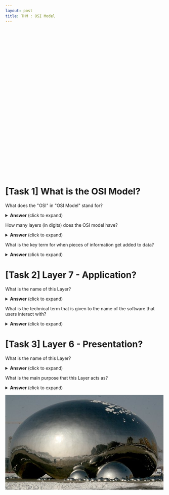 ```yaml
---
layout: post
title: THM : OSI Model
---
```




<svg version="1.1" id="Layer_1" xmlns="http://www.w3.org/2000/svg" xmlns:xlink="http://www.w3.org/1999/xlink" x="0px" y="0px"
	 viewBox="0 0 680.9 616.6" style="enable-background:new 0 0 680.9 616.6;" xml:space="preserve">
<style type="text/css">
	.st0{fill:#79B609;}
	.st1{fill:#0C6919;}
	.st2{fill:#259A81;}
	.st3{fill:#3376A8;}
	.st4{fill:#3B31BA;}
	.st5{fill:#7509C0;}
	.st6{fill:#BA07A2;}
	.st7{fill:#2d2d2d;}
</style>
<g>
	<path class="st0" d="M666.8,74.5H14.1C6.3,74.5,0,68.1,0,60.3V14.1C0,6.3,6.3,0,14.1,0h652.6c7.8,0,14.1,6.3,14.1,14.1v46.2
		C680.9,68.1,674.6,74.5,666.8,74.5z M14.1,3C8,3,3,8,3,14.1v46.2c0,6.1,5,11.1,11.1,11.1h652.6c6.1,0,11.1-5,11.1-11.1V14.1
		c0-6.1-5-11.1-11.1-11.1H14.1z"/>
</g>
<g>
	<path class="st1" d="M666.8,164.8H14.1c-7.8,0-14.1-6.3-14.1-14.1v-46.2c0-7.8,6.3-14.1,14.1-14.1h652.6c7.8,0,14.1,6.3,14.1,14.1
		v46.2C680.9,158.5,674.6,164.8,666.8,164.8z M14.1,93.4C8,93.4,3,98.4,3,104.5v46.2c0,6.1,5,11.1,11.1,11.1h652.6
		c6.1,0,11.1-5,11.1-11.1v-46.2c0-6.1-5-11.1-11.1-11.1H14.1z"/>
</g>
<g>
	<path class="st2" d="M666.8,255.2H14.1c-7.8,0-14.1-6.3-14.1-14.1v-46.2c0-7.8,6.3-14.1,14.1-14.1h652.6c7.8,0,14.1,6.3,14.1,14.1
		v46.2C680.9,248.8,674.6,255.2,666.8,255.2z M14.1,183.7c-6.1,0-11.1,5-11.1,11.1v46.2c0,6.1,5,11.1,11.1,11.1h652.6
		c6.1,0,11.1-5,11.1-11.1v-46.2c0-6.1-5-11.1-11.1-11.1H14.1z"/>
</g>
<g>
	<path class="st3" d="M666.8,345.6H14.1c-7.8,0-14.1-6.3-14.1-14.1v-46.2c0-7.8,6.3-14.1,14.1-14.1h652.6c7.8,0,14.1,6.3,14.1,14.1
		v46.2C680.9,339.2,674.6,345.6,666.8,345.6z M14.1,274.1c-6.1,0-11.1,5-11.1,11.1v46.2c0,6.1,5,11.1,11.1,11.1h652.6
		c6.1,0,11.1-5,11.1-11.1v-46.2c0-6.1-5-11.1-11.1-11.1H14.1z"/>
</g>
<g>
	<path class="st4" d="M666.8,435.9H14.1c-7.8,0-14.1-6.3-14.1-14.1v-46.2c0-7.8,6.3-14.1,14.1-14.1h652.6c7.8,0,14.1,6.3,14.1,14.1
		v46.2C680.9,429.6,674.6,435.9,666.8,435.9z M14.1,364.5c-6.1,0-11.1,5-11.1,11.1v46.2c0,6.1,5,11.1,11.1,11.1h652.6
		c6.1,0,11.1-5,11.1-11.1v-46.2c0-6.1-5-11.1-11.1-11.1H14.1z"/>
</g>
<g>
	<path class="st5" d="M666.8,526.3H14.1c-7.8,0-14.1-6.3-14.1-14.1V466c0-7.8,6.3-14.1,14.1-14.1h652.6c7.8,0,14.1,6.3,14.1,14.1
		v46.2C680.9,519.9,674.6,526.3,666.8,526.3z M14.1,454.8C8,454.8,3,459.8,3,466v46.2c0,6.1,5,11.1,11.1,11.1h652.6
		c6.1,0,11.1-5,11.1-11.1V466c0-6.1-5-11.1-11.1-11.1H14.1z"/>
</g>
<g>
	<path class="st6" d="M666.8,616.6H14.1c-7.8,0-14.1-6.3-14.1-14.1v-46.2c0-7.8,6.3-14.1,14.1-14.1h652.6c7.8,0,14.1,6.3,14.1,14.1
		v46.2C680.9,610.3,674.6,616.6,666.8,616.6z M14.1,545.2c-6.1,0-11.1,5-11.1,11.1v46.2c0,6.1,5,11.1,11.1,11.1h652.6
		c6.1,0,11.1-5,11.1-11.1v-46.2c0-6.1-5-11.1-11.1-11.1H14.1z"/>
</g>
<g>
	<path class="st7" d="M65.9,25.8v4.5l-12.6,26h-7.6l12.6-24.6v-0.1h-14v-5.9H65.9z"/>
	<path class="st7" d="M70.4,52.5c0-2.5,1.7-4.4,4.2-4.4s4.2,1.8,4.2,4.4c0,2.5-1.7,4.3-4.2,4.3C72.2,56.9,70.4,55,70.4,52.5z"/>
	<path class="st7" d="M268.5,48.2l-2.3,8.1h-7.4l9.7-31.7h9.4l9.8,31.7H280l-2.4-8.1H268.5z M276.5,42.9l-2-6.7
		c-0.6-1.9-1.1-4.2-1.6-6.1h-0.1c-0.5,1.9-0.9,4.3-1.5,6.1l-1.9,6.7H276.5z"/>
	<path class="st7" d="M291.4,41.1c0-3-0.1-5.6-0.2-7.7h6.2l0.3,3.2h0.1c1.7-2.4,4.3-3.7,7.7-3.7c5,0,9.5,4.4,9.5,11.7
		c0,8.4-5.3,12.3-10.4,12.3c-2.8,0-4.9-1.1-6-2.6h-0.1v11.4h-7.1V41.1z M298.5,46.5c0,0.6,0,1.1,0.1,1.5c0.5,1.9,2.1,3.4,4.2,3.4
		c3.1,0,4.9-2.6,4.9-6.5c0-3.7-1.6-6.4-4.8-6.4c-2,0-3.8,1.5-4.3,3.6c-0.1,0.4-0.1,0.8-0.1,1.3V46.5z"/>
	<path class="st7" d="M319.5,41.1c0-3-0.1-5.6-0.2-7.7h6.2l0.3,3.2h0.1c1.7-2.4,4.3-3.7,7.7-3.7c5,0,9.5,4.4,9.5,11.7
		c0,8.4-5.3,12.3-10.4,12.3c-2.8,0-4.9-1.1-6-2.6h-0.1v11.4h-7.1V41.1z M326.7,46.5c0,0.6,0,1.1,0.1,1.5c0.5,1.9,2.1,3.4,4.2,3.4
		c3.1,0,4.9-2.6,4.9-6.5c0-3.7-1.6-6.4-4.8-6.4c-2,0-3.8,1.5-4.3,3.6c-0.1,0.4-0.1,0.8-0.1,1.3V46.5z"/>
	<path class="st7" d="M347.6,23h7.1v33.4h-7.1V23z"/>
	<path class="st7" d="M367.9,27c0,2-1.5,3.6-3.9,3.6c-2.3,0-3.8-1.6-3.7-3.6c0-2.1,1.5-3.6,3.8-3.6S367.9,24.9,367.9,27z
		 M360.5,56.4v-23h7.1v23H360.5z"/>
	<path class="st7" d="M390.7,55.8c-1.3,0.6-3.7,1-6.4,1c-7.4,0-12.2-4.5-12.2-11.7c0-6.7,4.6-12.2,13.2-12.2c1.9,0,3.9,0.3,5.5,0.9
		l-1.1,5.3c-0.8-0.4-2.1-0.7-4-0.7c-3.8,0-6.2,2.7-6.2,6.4c0,4.2,2.8,6.4,6.3,6.4c1.7,0,3-0.3,4.1-0.7L390.7,55.8z"/>
	<path class="st7" d="M407.9,56.4l-0.4-2.3h-0.1c-1.5,1.8-3.9,2.8-6.6,2.8c-4.7,0-7.4-3.4-7.4-7c0-6,5.4-8.8,13.5-8.8v-0.3
		c0-1.2-0.7-3-4.2-3c-2.3,0-4.8,0.8-6.3,1.7l-1.3-4.6c1.6-0.9,4.7-2,8.9-2c7.7,0,10.1,4.5,10.1,9.9v8c0,2.2,0.1,4.3,0.3,5.6H407.9z
		 M407,45.5c-3.8,0-6.7,0.8-6.7,3.6c0,1.8,1.2,2.7,2.8,2.7c1.8,0,3.2-1.2,3.7-2.6c0.1-0.4,0.1-0.8,0.1-1.2V45.5z"/>
	<path class="st7" d="M427.2,26.8v6.6h5.1v5.3h-5.1V47c0,2.8,0.7,4,2.8,4c0.9,0,1.6-0.1,2.1-0.2l0,5.4c-0.9,0.4-2.6,0.6-4.7,0.6
		c-2.3,0-4.2-0.8-5.4-2c-1.3-1.4-2-3.6-2-6.8v-9.4h-3.1v-5.3h3.1v-5L427.2,26.8z"/>
	<path class="st7" d="M443.9,27c0,2-1.5,3.6-3.9,3.6c-2.3,0-3.8-1.6-3.7-3.6c0-2.1,1.5-3.6,3.8-3.6S443.8,24.9,443.9,27z
		 M436.5,56.4v-23h7.1v23H436.5z"/>
	<path class="st7" d="M472.1,44.6c0,8.4-6,12.3-12.1,12.3c-6.7,0-11.9-4.4-11.9-11.8c0-7.4,4.9-12.2,12.3-12.2
		C467.4,32.9,472.1,37.7,472.1,44.6z M455.4,44.8c0,3.9,1.6,6.9,4.7,6.9c2.8,0,4.6-2.8,4.6-6.9c0-3.4-1.3-6.9-4.6-6.9
		C456.7,37.9,455.4,41.5,455.4,44.8z"/>
	<path class="st7" d="M476.5,40.7c0-2.9-0.1-5.3-0.2-7.3h6.2l0.3,3.1h0.1c0.9-1.5,3.3-3.7,7.1-3.7c4.7,0,8.2,3.1,8.2,9.9v13.6h-7.1
		V43.6c0-3-1-5-3.6-5c-2,0-3.1,1.4-3.6,2.7c-0.2,0.4-0.3,1.1-0.3,1.8v13.3h-7.1V40.7z"/>
	<path class="st7" d="M63.5,120.9c-0.8,0-1.6,0-2.8,0.1c-6.3,0.5-9.2,3.8-10,7.3h0.1c1.5-1.6,3.6-2.4,6.5-2.4c5.1,0,9.4,3.6,9.4,10
		c0,6.1-4.7,11-11.3,11c-8.1,0-12.1-6.1-12.1-13.3c0-5.7,2.1-10.5,5.4-13.6c3.1-2.8,7-4.3,11.8-4.5c1.3-0.1,2.2-0.1,2.9,0V120.9z
		 M59.6,136.2c0-2.8-1.5-5.3-4.6-5.3c-1.9,0-3.5,1.2-4.2,2.7c-0.2,0.4-0.3,0.9-0.3,1.8c0.1,3.2,1.7,6.2,4.9,6.2
		C58,141.6,59.6,139.3,59.6,136.2z"/>
	<path class="st7" d="M70.4,142.5c0-2.5,1.7-4.4,4.2-4.4s4.2,1.8,4.2,4.4c0,2.5-1.7,4.3-4.2,4.3C72.2,146.9,70.4,145,70.4,142.5z"/>
	<path class="st7" d="M261.1,115.1c2.2-0.4,5.3-0.7,9.7-0.7c4.4,0,7.6,0.8,9.7,2.5c2,1.6,3.4,4.2,3.4,7.3c0,3.1-1,5.7-2.9,7.5
		c-2.4,2.3-6.1,3.3-10.3,3.3c-0.9,0-1.8,0-2.4-0.1v11.3h-7.1V115.1z M268.2,129.5c0.6,0.1,1.4,0.2,2.4,0.2c3.8,0,6.2-1.9,6.2-5.2
		c0-2.9-2-4.7-5.6-4.7c-1.5,0-2.4,0.1-3,0.3V129.5z"/>
	<path class="st7" d="M287.7,130.9c0-3.4-0.1-5.6-0.2-7.6h6.2l0.2,4.2h0.2c1.2-3.3,4-4.7,6.2-4.7c0.7,0,1,0,1.5,0.1v6.7
		c-0.5-0.1-1.1-0.2-1.9-0.2c-2.6,0-4.4,1.4-4.9,3.6c-0.1,0.5-0.1,1-0.1,1.6v11.7h-7.1V130.9z"/>
	<path class="st7" d="M310.7,137.1c0.2,3,3.1,4.4,6.5,4.4c2.4,0,4.4-0.3,6.3-0.9l0.9,4.8c-2.3,0.9-5.2,1.4-8.3,1.4
		c-7.8,0-12.3-4.5-12.3-11.7c0-5.8,3.6-12.3,11.6-12.3c7.4,0,10.2,5.8,10.2,11.5c0,1.2-0.1,2.3-0.2,2.8H310.7z M319.1,132.3
		c0-1.7-0.8-4.7-4-4.7c-3,0-4.2,2.7-4.4,4.7H319.1z"/>
	<path class="st7" d="M330,140.1c1.3,0.8,4,1.7,6.2,1.7c2.2,0,3.1-0.8,3.1-1.9c0-1.2-0.7-1.7-3.4-2.6c-4.7-1.6-6.6-4.2-6.5-6.9
		c0-4.3,3.7-7.5,9.4-7.5c2.7,0,5.1,0.6,6.5,1.3l-1.3,4.9c-1-0.6-3-1.3-5-1.3c-1.7,0-2.7,0.7-2.7,1.9c0,1.1,0.9,1.6,3.7,2.6
		c4.4,1.5,6.2,3.7,6.3,7.1c0,4.3-3.4,7.4-10,7.4c-3,0-5.7-0.7-7.4-1.6L330,140.1z"/>
	<path class="st7" d="M355.9,137.1c0.2,3,3.1,4.4,6.5,4.4c2.4,0,4.4-0.3,6.3-0.9l0.9,4.8c-2.3,0.9-5.2,1.4-8.3,1.4
		c-7.8,0-12.3-4.5-12.3-11.7c0-5.8,3.6-12.3,11.6-12.3c7.4,0,10.2,5.8,10.2,11.5c0,1.2-0.1,2.3-0.2,2.8H355.9z M364.3,132.3
		c0-1.7-0.8-4.7-4-4.7c-3,0-4.2,2.7-4.4,4.7H364.3z"/>
	<path class="st7" d="M375.3,130.7c0-2.9-0.1-5.3-0.2-7.3h6.2l0.3,3.1h0.1c0.9-1.5,3.3-3.7,7.1-3.7c4.7,0,8.2,3.1,8.2,9.9v13.6h-7.1
		v-12.7c0-3-1-5-3.6-5c-2,0-3.1,1.4-3.6,2.7c-0.2,0.4-0.3,1.1-0.3,1.8v13.3h-7.1V130.7z"/>
	<path class="st7" d="M410.5,116.8v6.6h5.1v5.3h-5.1v8.3c0,2.8,0.7,4,2.8,4c0.9,0,1.6-0.1,2.1-0.2l0,5.4c-0.9,0.4-2.6,0.6-4.7,0.6
		c-2.3,0-4.2-0.8-5.4-2c-1.3-1.4-2-3.6-2-6.8v-9.4h-3.1v-5.3h3.1v-5L410.5,116.8z"/>
	<path class="st7" d="M432.8,146.4l-0.4-2.3h-0.1c-1.5,1.8-3.9,2.8-6.6,2.8c-4.7,0-7.4-3.4-7.4-7c0-6,5.4-8.8,13.5-8.8v-0.3
		c0-1.2-0.7-3-4.2-3c-2.3,0-4.8,0.8-6.3,1.7l-1.3-4.6c1.6-0.9,4.7-2,8.9-2c7.7,0,10.1,4.5,10.1,9.9v8c0,2.2,0.1,4.3,0.3,5.6H432.8z
		 M432,135.5c-3.8,0-6.7,0.8-6.7,3.6c0,1.8,1.2,2.7,2.8,2.7c1.8,0,3.2-1.2,3.7-2.6c0.1-0.4,0.1-0.8,0.1-1.2V135.5z"/>
	<path class="st7" d="M452.2,116.8v6.6h5.1v5.3h-5.1v8.3c0,2.8,0.7,4,2.8,4c0.9,0,1.6-0.1,2.1-0.2l0,5.4c-0.9,0.4-2.6,0.6-4.7,0.6
		c-2.3,0-4.2-0.8-5.4-2c-1.3-1.4-2-3.6-2-6.8v-9.4h-3.1v-5.3h3.1v-5L452.2,116.8z"/>
	<path class="st7" d="M468.8,117c0,2-1.5,3.6-3.9,3.6c-2.3,0-3.8-1.6-3.7-3.6c0-2.1,1.5-3.6,3.8-3.6S468.8,114.9,468.8,117z
		 M461.4,146.4v-23h7.1v23H461.4z"/>
	<path class="st7" d="M497,134.6c0,8.4-6,12.3-12.1,12.3c-6.7,0-11.9-4.4-11.9-11.8c0-7.4,4.9-12.2,12.3-12.2
		C492.3,122.9,497,127.7,497,134.6z M480.4,134.8c0,3.9,1.6,6.9,4.7,6.9c2.8,0,4.6-2.8,4.6-6.9c0-3.4-1.3-6.9-4.6-6.9
		C481.7,127.9,480.4,131.5,480.4,134.8z"/>
	<path class="st7" d="M501.4,130.7c0-2.9-0.1-5.3-0.2-7.3h6.2l0.3,3.1h0.1c0.9-1.5,3.3-3.7,7.1-3.7c4.7,0,8.2,3.1,8.2,9.9v13.6h-7.1
		v-12.7c0-3-1-5-3.6-5c-2,0-3.1,1.4-3.6,2.7c-0.2,0.4-0.3,1.1-0.3,1.8v13.3h-7.1V130.7z"/>
	<path class="st7" d="M64.4,211.7H52.5l-0.7,4.7c0.7-0.1,1.2-0.1,2-0.1c2.9,0,5.9,0.7,8,2.2c2.3,1.6,3.7,4.1,3.7,7.7
		c0,5.7-4.9,10.7-13.1,10.7c-3.7,0-6.8-0.8-8.5-1.7l1.3-5.4c1.4,0.7,4.1,1.5,6.9,1.5c3,0,6.1-1.4,6.1-4.7c0-3.1-2.5-5.1-8.6-5.1
		c-1.7,0-2.9,0.1-4.1,0.3l2-16h16.8V211.7z"/>
	<path class="st7" d="M70.4,232.5c0-2.5,1.7-4.4,4.2-4.4s4.2,1.8,4.2,4.4c0,2.5-1.7,4.3-4.2,4.3C72.2,236.9,70.4,235,70.4,232.5z"/>
	<path class="st7" d="M261.3,229c1.9,1,4.9,2,7.9,2c3.3,0,5-1.4,5-3.4c0-2-1.5-3.1-5.3-4.5c-5.3-1.8-8.7-4.7-8.7-9.4
		c0-5.4,4.5-9.5,12-9.5c3.6,0,6.2,0.8,8.1,1.6l-1.6,5.8c-1.3-0.6-3.5-1.5-6.6-1.5c-3.1,0-4.6,1.4-4.6,3.1c0,2,1.8,2.9,5.9,4.5
		c5.6,2.1,8.2,5,8.2,9.4c0,5.3-4.1,9.8-12.8,9.8c-3.6,0-7.2-0.9-9-1.9L261.3,229z"/>
	<path class="st7" d="M292.1,227.1c0.2,3,3.1,4.4,6.5,4.4c2.4,0,4.4-0.3,6.3-0.9l0.9,4.8c-2.3,0.9-5.2,1.4-8.3,1.4
		c-7.8,0-12.3-4.5-12.3-11.7c0-5.8,3.6-12.3,11.6-12.3c7.4,0,10.2,5.8,10.2,11.5c0,1.2-0.1,2.3-0.2,2.8H292.1z M300.5,222.3
		c0-1.7-0.8-4.7-4-4.7c-3,0-4.2,2.7-4.4,4.7H300.5z"/>
	<path class="st7" d="M311.3,230.1c1.3,0.8,4,1.7,6.2,1.7c2.2,0,3.1-0.8,3.1-1.9c0-1.2-0.7-1.7-3.4-2.6c-4.7-1.6-6.6-4.2-6.5-6.9
		c0-4.3,3.7-7.5,9.4-7.5c2.7,0,5.1,0.6,6.5,1.3l-1.3,4.9c-1-0.6-3-1.3-5-1.3c-1.7,0-2.7,0.7-2.7,1.9c0,1.1,0.9,1.6,3.7,2.6
		c4.4,1.5,6.2,3.7,6.2,7.1c0,4.3-3.4,7.4-10,7.4c-3,0-5.7-0.7-7.4-1.6L311.3,230.1z"/>
	<path class="st7" d="M331.7,230.1c1.3,0.8,4,1.7,6.2,1.7c2.2,0,3.1-0.8,3.1-1.9c0-1.2-0.7-1.7-3.4-2.6c-4.7-1.6-6.6-4.2-6.5-6.9
		c0-4.3,3.7-7.5,9.4-7.5c2.7,0,5.1,0.6,6.5,1.3l-1.3,4.9c-1-0.6-3-1.3-5-1.3c-1.7,0-2.7,0.7-2.7,1.9c0,1.1,0.9,1.6,3.7,2.6
		c4.4,1.5,6.2,3.7,6.2,7.1c0,4.3-3.4,7.4-10,7.4c-3,0-5.7-0.7-7.4-1.6L331.7,230.1z"/>
	<path class="st7" d="M359.5,207c0,2-1.5,3.6-3.9,3.6c-2.3,0-3.8-1.6-3.7-3.6c0-2.1,1.5-3.6,3.8-3.6S359.5,204.9,359.5,207z
		 M352.2,236.4v-23h7.1v23H352.2z"/>
	<path class="st7" d="M387.7,224.6c0,8.4-6,12.3-12.1,12.3c-6.7,0-11.9-4.4-11.9-11.8c0-7.4,4.9-12.2,12.3-12.2
		C383,212.9,387.7,217.7,387.7,224.6z M371.1,224.8c0,3.9,1.6,6.9,4.7,6.9c2.8,0,4.6-2.8,4.6-6.9c0-3.4-1.3-6.9-4.6-6.9
		C372.4,217.9,371.1,221.5,371.1,224.8z"/>
	<path class="st7" d="M392.2,220.7c0-2.9-0.1-5.3-0.2-7.3h6.2l0.3,3.1h0.1c0.9-1.5,3.3-3.7,7.1-3.7c4.7,0,8.2,3.1,8.2,9.9v13.6h-7.1
		v-12.7c0-3-1-5-3.6-5c-2,0-3.1,1.4-3.6,2.7c-0.2,0.4-0.3,1.1-0.3,1.8v13.3h-7.1V220.7z"/>
	<path class="st7" d="M56.6,326.4v-7.3H43.1v-4.7l11.6-18.6h8.7v17.9H67v5.4h-3.7v7.3H56.6z M56.6,313.7v-6.8c0-1.8,0.1-3.7,0.2-5.7
		h-0.2c-1,2-1.8,3.8-2.8,5.7l-4.1,6.7v0.1H56.6z"/>
	<path class="st7" d="M70.4,322.5c0-2.5,1.7-4.4,4.2-4.4s4.2,1.8,4.2,4.4c0,2.5-1.7,4.3-4.2,4.3C72.2,326.9,70.4,325,70.4,322.5z"/>
	<path class="st7" d="M274.9,300.7h-8.5v-6h24.3v6H282v25.7h-7.2V300.7z"/>
	<path class="st7" d="M291.7,310.9c0-3.4-0.1-5.6-0.2-7.6h6.2l0.2,4.2h0.2c1.2-3.3,4-4.7,6.2-4.7c0.7,0,1,0,1.5,0.1v6.7
		c-0.5-0.1-1.1-0.2-1.9-0.2c-2.6,0-4.4,1.4-4.9,3.6c-0.1,0.5-0.1,1-0.1,1.6v11.7h-7.1V310.9z"/>
	<path class="st7" d="M322.1,326.4l-0.4-2.3h-0.1c-1.5,1.8-3.9,2.8-6.6,2.8c-4.7,0-7.4-3.4-7.4-7c0-6,5.4-8.8,13.5-8.8v-0.3
		c0-1.2-0.7-3-4.2-3c-2.3,0-4.8,0.8-6.3,1.7l-1.3-4.6c1.6-0.9,4.7-2,8.9-2c7.7,0,10.1,4.5,10.1,9.9v8c0,2.2,0.1,4.3,0.3,5.6H322.1z
		 M321.3,315.5c-3.8,0-6.7,0.8-6.7,3.6c0,1.8,1.2,2.7,2.8,2.7c1.8,0,3.2-1.2,3.7-2.6c0.1-0.4,0.1-0.8,0.1-1.2V315.5z"/>
	<path class="st7" d="M333.9,310.7c0-2.9-0.1-5.3-0.2-7.3h6.2l0.3,3.1h0.1c0.9-1.5,3.3-3.7,7.1-3.7c4.7,0,8.2,3.1,8.2,9.9v13.6h-7.1
		v-12.7c0-3-1-5-3.6-5c-2,0-3.1,1.4-3.6,2.7c-0.2,0.4-0.3,1.1-0.3,1.8v13.3h-7.1V310.7z"/>
	<path class="st7" d="M361.4,320.1c1.3,0.8,4,1.7,6.2,1.7c2.2,0,3.1-0.8,3.1-1.9s-0.7-1.7-3.4-2.6c-4.7-1.6-6.6-4.2-6.5-6.9
		c0-4.3,3.7-7.5,9.4-7.5c2.7,0,5.1,0.6,6.5,1.3l-1.3,4.9c-1-0.6-3-1.3-5-1.3c-1.7,0-2.7,0.7-2.7,1.9c0,1.1,0.9,1.6,3.7,2.6
		c4.4,1.5,6.2,3.7,6.2,7.1c0,4.3-3.4,7.4-10,7.4c-3,0-5.7-0.7-7.4-1.6L361.4,320.1z"/>
	<path class="st7" d="M381.8,311.1c0-3-0.1-5.6-0.2-7.7h6.2l0.3,3.2h0.1c1.7-2.4,4.3-3.7,7.7-3.7c5,0,9.5,4.4,9.5,11.7
		c0,8.4-5.3,12.3-10.4,12.3c-2.8,0-4.9-1.1-6-2.6H389v11.4h-7.1V311.1z M389,316.5c0,0.6,0,1.1,0.1,1.5c0.5,1.9,2.1,3.4,4.2,3.4
		c3.1,0,4.9-2.6,4.9-6.5c0-3.7-1.6-6.4-4.8-6.4c-2,0-3.8,1.5-4.3,3.6c-0.1,0.4-0.1,0.8-0.1,1.3V316.5z"/>
	<path class="st7" d="M432.8,314.6c0,8.4-6,12.3-12.1,12.3c-6.7,0-11.9-4.4-11.9-11.8s4.9-12.2,12.3-12.2
		C428.1,302.9,432.8,307.7,432.8,314.6z M416.1,314.8c0,3.9,1.6,6.9,4.7,6.9c2.8,0,4.6-2.8,4.6-6.9c0-3.4-1.3-6.9-4.6-6.9
		C417.4,307.9,416.1,311.5,416.1,314.8z"/>
	<path class="st7" d="M437.2,310.9c0-3.4-0.1-5.6-0.2-7.6h6.2l0.2,4.2h0.2c1.2-3.3,4-4.7,6.2-4.7c0.7,0,1,0,1.5,0.1v6.7
		c-0.5-0.1-1.1-0.2-1.9-0.2c-2.6,0-4.4,1.4-4.9,3.6c-0.1,0.5-0.1,1-0.1,1.6v11.7h-7.1V310.9z"/>
	<path class="st7" d="M464,296.8v6.6h5.1v5.3H464v8.3c0,2.8,0.7,4,2.8,4c0.9,0,1.6-0.1,2.1-0.2l0,5.4c-0.9,0.4-2.6,0.6-4.7,0.6
		c-2.3,0-4.2-0.8-5.4-2c-1.3-1.4-2-3.6-2-6.8v-9.4H454v-5.3h3.1v-5L464,296.8z"/>
	<path class="st7" d="M45.2,409.3c1.3,0.7,4.2,1.9,7.1,1.9c3.7,0,5.6-1.8,5.6-4.1c0-3-3-4.4-6.2-4.4h-2.9v-5.1h2.8
		c2.4,0,5.5-0.9,5.5-3.5c0-1.8-1.5-3.2-4.5-3.2c-2.5,0-5.1,1.1-6.4,1.8l-1.5-5.2c1.8-1.2,5.5-2.3,9.4-2.3c6.5,0,10.2,3.4,10.2,7.6
		c0,3.2-1.8,5.8-5.6,7.1v0.1c3.7,0.7,6.6,3.4,6.6,7.4c0,5.4-4.7,9.4-12.5,9.4c-3.9,0-7.3-1-9.1-2.2L45.2,409.3z"/>
	<path class="st7" d="M70.4,412.5c0-2.5,1.7-4.4,4.2-4.4s4.2,1.8,4.2,4.4c0,2.5-1.7,4.3-4.2,4.3C72.2,416.9,70.4,415,70.4,412.5z"/>
	<path class="st7" d="M261.1,416.4v-31.7h8.4l6.6,11.6c1.9,3.3,3.8,7.3,5.2,10.9h0.1c-0.5-4.2-0.6-8.5-0.6-13.2v-9.3h6.6v31.7h-7.5
		l-6.8-12.2c-1.9-3.4-3.9-7.5-5.5-11.2l-0.1,0c0.2,4.2,0.3,8.6,0.3,13.8v9.5H261.1z"/>
	<path class="st7" d="M298.6,407.1c0.2,3,3.1,4.4,6.5,4.4c2.4,0,4.4-0.3,6.3-0.9l0.9,4.8c-2.3,0.9-5.2,1.4-8.3,1.4
		c-7.8,0-12.3-4.5-12.3-11.7c0-5.8,3.6-12.3,11.6-12.3c7.4,0,10.2,5.8,10.2,11.5c0,1.2-0.1,2.3-0.2,2.8H298.6z M307.1,402.3
		c0-1.7-0.8-4.7-4-4.7c-3,0-4.2,2.7-4.4,4.7H307.1z"/>
	<path class="st7" d="M325.9,386.8v6.6h5.1v5.3h-5.1v8.3c0,2.8,0.7,4,2.8,4c0.9,0,1.6-0.1,2.1-0.2l0,5.4c-0.9,0.4-2.6,0.6-4.7,0.6
		c-2.3,0-4.2-0.8-5.4-2c-1.3-1.4-2-3.6-2-6.8v-9.4h-3.1v-5.3h3.1v-5L325.9,386.8z"/>
	<path class="st7" d="M340.4,393.4l1.8,9.4c0.5,2.4,0.9,4.9,1.3,7.6h0.1c0.5-2.6,1.1-5.3,1.7-7.5l2.4-9.4h5.6l2.3,9.2
		c0.6,2.6,1.2,5.2,1.7,7.8h0.1c0.3-2.6,0.8-5.2,1.3-7.8l2-9.1h7l-7,23H354l-2.2-8.1c-0.6-2.3-1-4.3-1.5-7.1h-0.1
		c-0.4,2.9-0.9,5-1.5,7.1l-2.3,8.1h-6.7l-6.7-23H340.4z"/>
	<path class="st7" d="M393.1,404.6c0,8.4-6,12.3-12.1,12.3c-6.7,0-11.9-4.4-11.9-11.8s4.9-12.2,12.3-12.2
		C388.4,392.9,393.1,397.7,393.1,404.6z M376.5,404.8c0,3.9,1.6,6.9,4.7,6.9c2.8,0,4.6-2.8,4.6-6.9c0-3.4-1.3-6.9-4.6-6.9
		C377.7,397.9,376.5,401.5,376.5,404.8z"/>
	<path class="st7" d="M397.5,400.9c0-3.4-0.1-5.6-0.2-7.6h6.2l0.2,4.2h0.2c1.2-3.3,4-4.7,6.2-4.7c0.7,0,1,0,1.5,0.1v6.7
		c-0.5-0.1-1.1-0.2-1.9-0.2c-2.6,0-4.4,1.4-4.9,3.6c-0.1,0.5-0.1,1-0.1,1.6v11.7h-7.1V400.9z"/>
	<path class="st7" d="M422.4,403.1L422.4,403.1c0.6-0.9,1.2-1.9,1.7-2.8l4.7-6.9h8.6l-8.2,9.3l9.4,13.7h-8.8l-5.5-9.4l-1.8,2.3v7.2
		h-7.1V383h7.1V403.1z"/>
	<path class="st7" d="M44,506.4V502l3.9-3.6c6.7-6,9.9-9.4,10-13c0-2.5-1.5-4.5-5-4.5c-2.6,0-4.9,1.3-6.5,2.5l-2-5.1
		c2.3-1.7,5.9-3.1,10-3.1c6.9,0,10.7,4,10.7,9.6c0,5.1-3.7,9.2-8.1,13.2l-2.8,2.3v0.1h11.5v5.9H44z"/>
	<path class="st7" d="M70.4,502.5c0-2.5,1.7-4.4,4.2-4.4s4.2,1.8,4.2,4.4c0,2.5-1.7,4.3-4.2,4.3C72.2,506.9,70.4,505,70.4,502.5z"/>
	<path class="st7" d="M261.1,475.1c2.6-0.4,6.1-0.7,9.7-0.7c6,0,9.9,1.1,13,3.4c3.3,2.4,5.4,6.3,5.4,11.9c0,6.1-2.2,10.2-5.3,12.8
		c-3.3,2.8-8.4,4.1-14.6,4.1c-3.7,0-6.3-0.2-8.1-0.5V475.1z M268.3,500.9c0.6,0.1,1.6,0.1,2.5,0.1c6.5,0,10.7-3.5,10.7-11.1
		c0-6.6-3.8-10.1-10-10.1c-1.6,0-2.6,0.1-3.2,0.3V500.9z"/>
	<path class="st7" d="M306.6,506.4l-0.4-2.3h-0.1c-1.5,1.8-3.9,2.8-6.6,2.8c-4.7,0-7.4-3.4-7.4-7c0-6,5.4-8.8,13.5-8.8v-0.3
		c0-1.2-0.7-3-4.2-3c-2.3,0-4.8,0.8-6.3,1.7l-1.3-4.6c1.6-0.9,4.7-2,8.9-2c7.7,0,10.1,4.5,10.1,9.9v8c0,2.2,0.1,4.3,0.3,5.6H306.6z
		 M305.8,495.5c-3.8,0-6.7,0.8-6.7,3.6c0,1.8,1.2,2.7,2.8,2.7c1.8,0,3.2-1.2,3.7-2.6c0.1-0.4,0.1-0.8,0.1-1.2V495.5z"/>
	<path class="st7" d="M326,476.8v6.6h5.1v5.3H326v8.3c0,2.8,0.7,4,2.8,4c0.9,0,1.6-0.1,2.1-0.2l0,5.4c-0.9,0.4-2.6,0.6-4.7,0.6
		c-2.3,0-4.2-0.8-5.4-2c-1.3-1.4-2-3.6-2-6.8v-9.4h-3.1v-5.3h3.1v-5L326,476.8z"/>
	<path class="st7" d="M348.3,506.4l-0.4-2.3h-0.1c-1.5,1.8-3.9,2.8-6.6,2.8c-4.7,0-7.4-3.4-7.4-7c0-6,5.4-8.8,13.5-8.8v-0.3
		c0-1.2-0.7-3-4.2-3c-2.4,0-4.8,0.8-6.3,1.7l-1.3-4.6c1.6-0.9,4.7-2,8.9-2c7.7,0,10.1,4.5,10.1,9.9v8c0,2.2,0.1,4.3,0.3,5.6H348.3z
		 M347.5,495.5c-3.8,0-6.7,0.8-6.7,3.6c0,1.8,1.2,2.7,2.8,2.7c1.8,0,3.2-1.2,3.7-2.6c0.1-0.4,0.1-0.8,0.1-1.2V495.5z"/>
	<path class="st7" d="M369.6,473h7.1v33.4h-7.1V473z"/>
	<path class="st7" d="M389.9,477c0,2-1.5,3.6-3.9,3.6c-2.3,0-3.8-1.6-3.7-3.6c0-2.1,1.5-3.6,3.8-3.6S389.8,474.9,389.9,477z
		 M382.5,506.4v-23h7.1v23H382.5z"/>
	<path class="st7" d="M395.4,490.7c0-2.9-0.1-5.3-0.2-7.3h6.2l0.3,3.1h0.1c0.9-1.5,3.3-3.7,7.1-3.7c4.7,0,8.2,3.1,8.2,9.9v13.6H410
		v-12.7c0-3-1-5-3.6-5c-2,0-3.1,1.4-3.6,2.7c-0.2,0.4-0.3,1.1-0.3,1.8v13.3h-7.1V490.7z"/>
	<path class="st7" d="M430.1,493.1L430.1,493.1c0.6-0.9,1.2-1.9,1.7-2.8l4.7-6.9h8.6l-8.2,9.3l9.4,13.7h-8.8l-5.5-9.4l-1.8,2.3v7.2
		h-7.1V473h7.1V493.1z"/>
	<path class="st7" d="M53.1,572.1L53.1,572.1l-5.9,2.8l-1.2-5.4l8.1-3.8H60v30.5h-6.9V572.1z"/>
	<path class="st7" d="M70.4,592.5c0-2.5,1.7-4.4,4.2-4.4s4.2,1.8,4.2,4.4c0,2.5-1.7,4.3-4.2,4.3C72.2,596.9,70.4,595,70.4,592.5z"/>
	<path class="st7" d="M261.1,565.1c2.2-0.4,5.3-0.7,9.7-0.7c4.4,0,7.6,0.8,9.7,2.5c2,1.6,3.4,4.2,3.4,7.3c0,3.1-1,5.7-2.9,7.5
		c-2.4,2.3-6.1,3.3-10.3,3.3c-0.9,0-1.8,0-2.4-0.1v11.3h-7.1V565.1z M268.2,579.5c0.6,0.1,1.4,0.2,2.4,0.2c3.8,0,6.2-1.9,6.2-5.2
		c0-2.9-2-4.7-5.6-4.7c-1.5,0-2.4,0.1-3,0.3V579.5z"/>
	<path class="st7" d="M288.2,563h7.1v13.1h0.1c0.8-1,1.7-1.7,2.8-2.3c1-0.6,2.4-0.9,3.7-0.9c4.6,0,8,3.1,8,10.1v13.4h-7.1v-12.6
		c0-3-1-5.1-3.7-5.1c-1.9,0-3.1,1.2-3.6,2.5c-0.2,0.5-0.2,1.1-0.2,1.6v13.6h-7.1V563z"/>
	<path class="st7" d="M320.2,573.4l3.4,11.3c0.4,1.4,0.8,3.1,1.1,4.3h0.1c0.3-1.2,0.7-3,1-4.3l2.8-11.3h7.7l-5.4,15.1
		c-3.3,9.1-5.5,12.8-8.1,15.1c-2.5,2.2-5.1,2.9-6.9,3.1l-1.5-6.1c0.9-0.1,2-0.6,3.1-1.2c1.1-0.6,2.3-1.7,3-2.9
		c0.2-0.3,0.4-0.7,0.4-1c0-0.2,0-0.6-0.3-1.2l-8.4-21H320.2z"/>
	<path class="st7" d="M338.6,590.1c1.3,0.8,4,1.7,6.2,1.7c2.2,0,3.1-0.8,3.1-1.9s-0.7-1.7-3.4-2.6c-4.7-1.6-6.6-4.2-6.5-6.9
		c0-4.3,3.7-7.5,9.4-7.5c2.7,0,5.1,0.6,6.5,1.3l-1.3,4.9c-1-0.6-3-1.3-5-1.3c-1.7,0-2.7,0.7-2.7,1.9c0,1.1,0.9,1.6,3.7,2.6
		c4.4,1.5,6.2,3.7,6.2,7.1c0,4.3-3.4,7.4-10,7.4c-3,0-5.7-0.7-7.4-1.6L338.6,590.1z"/>
	<path class="st7" d="M366.4,567c0,2-1.5,3.6-3.9,3.6c-2.3,0-3.8-1.6-3.7-3.6c0-2.1,1.5-3.6,3.8-3.6S366.4,564.9,366.4,567z
		 M359,596.4v-23h7.1v23H359z"/>
	<path class="st7" d="M389.2,595.8c-1.3,0.6-3.7,1-6.4,1c-7.4,0-12.2-4.5-12.2-11.7c0-6.7,4.6-12.2,13.2-12.2c1.9,0,3.9,0.3,5.5,0.9
		l-1.1,5.3c-0.8-0.4-2.1-0.7-4-0.7c-3.8,0-6.2,2.7-6.2,6.4c0,4.2,2.8,6.4,6.3,6.4c1.7,0,3-0.3,4.1-0.7L389.2,595.8z"/>
	<path class="st7" d="M406.4,596.4l-0.4-2.3h-0.1c-1.5,1.8-3.9,2.8-6.6,2.8c-4.7,0-7.4-3.4-7.4-7c0-6,5.4-8.8,13.5-8.8v-0.3
		c0-1.2-0.7-3-4.2-3c-2.3,0-4.8,0.8-6.3,1.7l-1.3-4.6c1.6-0.9,4.7-2,8.9-2c7.7,0,10.1,4.5,10.1,9.9v8c0,2.2,0.1,4.3,0.3,5.6H406.4z
		 M405.5,585.5c-3.8,0-6.7,0.8-6.7,3.6c0,1.8,1.2,2.7,2.8,2.7c1.8,0,3.2-1.2,3.7-2.6c0.1-0.4,0.1-0.8,0.1-1.2V585.5z"/>
	<path class="st7" d="M418.1,563h7.1v33.4h-7.1V563z"/>
</g>
</svg>


# [Task 1] What is the OSI Model?

What does the "OSI" in "OSI Model" stand for?

<details>
    <summary>
        <b>Answer</b> (click to expand)
    </summary>
    <p>
        Open Systems Interconnection
    </p>
</details>



How many layers (in digits) does the OSI model have?

<details>
    <summary>
        <b>Answer</b> (click to expand)
    </summary>
    <p>
        7
    </p>
</details>



What is the key term for when pieces of information get added to data?

<details>
    <summary>
        <b>Answer</b> (click to expand)
    </summary>
    <p>
        encapsulation
    </p>
</details>


# [Task 2] Layer 7 - Application?

What is the name of this Layer?

<details>
    <summary>
        <b>Answer</b> (click to expand)
    </summary>
    <p>
        Application
    </p>
</details>


What is the technical term that is given to the name of the software that users interact with?

<details>
    <summary>
        <b>Answer</b> (click to expand)
    </summary>
    <p>
        Graphical User Interface
    </p>
</details>


# [Task 3] Layer 6 - Presentation?

What is the name of this Layer?

<details>
    <summary>
        <b>Answer</b> (click to expand)
    </summary>
    <p>
        Presentation
    </p>
</details>



What is the main purpose that this Layer acts as?

<details>
    <summary>
        <b>Answer</b> (click to expand)
    </summary>
    <p>
        Translator
    </p>
</details>

![image1](https://raw.githubusercontent.com/Akasaru0/akasaru0.github.io/master/Images/THM%20Geolocating%20Image/1.jpeg)







